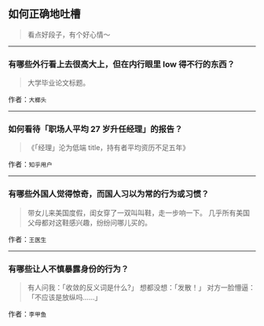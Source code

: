 ## 如何正确地吐槽

> 看点好段子，有个好心情～


 
---

### 有哪些外行看上去很高大上，但在内行眼里 low 得不行的东西？

> 大学毕业论文标题。


作者：`大榔头`

---

### 如何看待「职场人平均 27 岁升任经理」的报告？

> 《「经理」沦为低端 title，持有者平均资历不足五年》


作者：`知乎用户`

---

### 有哪些外国人觉得惊奇，而国人习以为常的行为或习惯？

> 带女儿来美国度假，闺女穿了一双叫叫鞋，走一步响一下。
> 几乎所有美国父母都对这鞋感兴趣，纷纷问哪儿买的。


作者：`王医生`

---

### 有哪些让人不慎暴露身份的行为？

> 有人问我：「收敛的反义词是什么?」
> 想都没想：「发散！」
> 对方一脸懵逼：「不应该是放纵吗……」


作者：`李甲鱼`
